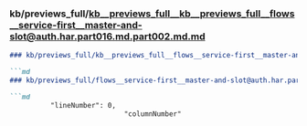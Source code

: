### kb/previews_full/kb__previews_full__kb__previews_full__flows__service-first__master-and-slot@auth.har.part016.md.part002.md.md

```md
### kb/previews_full/kb__previews_full__flows__service-first__master-and-slot@auth.har.part016.md.part002.md

```md
### kb/previews_full/flows__service-first__master-and-slot@auth.har.part016.md (part 002)

```md
          "lineNumber": 0,
                            "columnNumber"
```

```

```

```

